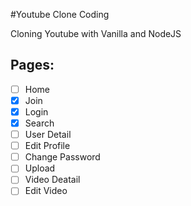 #Youtube Clone Coding

Cloning Youtube with Vanilla and NodeJS


## Pages:

- [ ] Home
- [x] Join
- [x] Login
- [x] Search
- [ ] User Detail
- [ ] Edit Profile
- [ ] Change Password
- [ ] Upload
- [ ] Video Deatail
- [ ] Edit Video